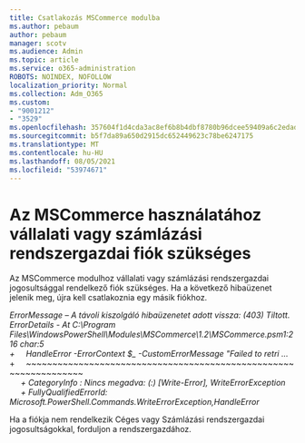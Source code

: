 ```yaml
---
title: Csatlakozás MSCommerce modulba
ms.author: pebaum
author: pebaum
manager: scotv
ms.audience: Admin
ms.topic: article
ms.service: o365-administration
ROBOTS: NOINDEX, NOFOLLOW
localization_priority: Normal
ms.collection: Adm_O365
ms.custom:
- "9001212"
- "3529"
ms.openlocfilehash: 357604f1d4cda3ac8ef6b8b4dbf8780b96dcee59409a6c2edad4a84d6adda62a
ms.sourcegitcommit: b5f7da89a650d2915dc652449623c78be6247175
ms.translationtype: MT
ms.contentlocale: hu-HU
ms.lasthandoff: 08/05/2021
ms.locfileid: "53974671"
---
```

# <a name="mscommerce-requires-a-company-or-billing-administrator-account"></a>Az MSCommerce használatához vállalati vagy számlázási rendszergazdai fiók szükséges

Az MSCommerce modulhoz vállalati vagy számlázási rendszergazdai jogosultsággal rendelkező fiók szükséges. Ha a következő hibaüzenet jelenik meg, újra kell csatlakoznia egy másik fiókhoz.

*ErrorMessage – A távoli kiszolgáló hibaüzenetet adott vissza: (403) Tiltott. ErrorDetails - At C:\Program Files\WindowsPowerShell\Modules\MSCommerce\1.2\MSCommerce.psm1:216 char:5*<br>
*+&nbsp;&nbsp;&nbsp;&nbsp;&nbsp;HandleError -ErrorContext $_ -CustomErrorMessage "Failed to retri ...*<br>
\+&nbsp;&nbsp;&nbsp;&nbsp;&nbsp;~~~~~~~~~~~~~~~~~~~~~~~~~~~~~~~~~~~~~~~~~~~~~~~~~~~~~~~~~~~~~~~~~<br>
&nbsp;&nbsp;&nbsp;&nbsp;&nbsp;*+ CategoryInfo : Nincs megadva: (:) [Write-Error], WriteErrorException*<br>
&nbsp;&nbsp;&nbsp;&nbsp;&nbsp;*+ FullyQualifiedErrorId: Microsoft.PowerShell.Commands.WriteErrorException,HandleError*

Ha a fiókja nem rendelkezik Céges vagy Számlázási rendszergazdai jogosultságokkal, forduljon a rendszergazdához.
